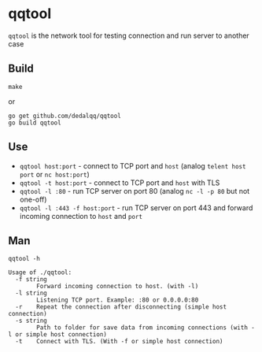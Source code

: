 # qqtool

`qqtool` is the network tool for testing connection and run server to another case

## Build

`make`

or

```
go get github.com/dedalqq/qqtool
go build qqtool
```

## Use

* `qqtool host:port` - connect to TCP port and `host` (analog `telent host port` or `nc host:port`)
* `qqtool -t host:port` - connect to TCP port and `host` with TLS
* `qqtool -l :80` - run TCP server on port 80 (analog `nc -l -p 80` but not one-off)
* `qqtool -l :443 -f host:port` - run TCP server on port 443 and forward incoming connection to `host` and `port`

## Man

`qqtool -h`

```
Usage of ./qqtool:
  -f string
    	Forward incoming connection to host. (with -l)
  -l string
    	Listening TCP port. Example: :80 or 0.0.0.0:80
  -r	Repeat the connection after disconnecting (simple host connection)
  -s string
    	Path to folder for save data from incoming connections (with -l or simple host connection)
  -t	Connect with TLS. (With -f or simple host connection)
```